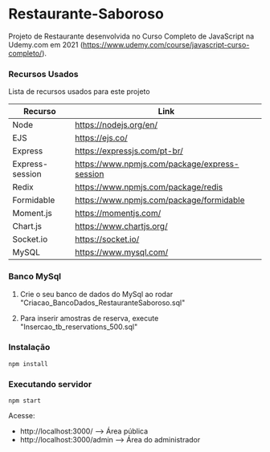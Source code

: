 # Restaurante-Saboroso

Projeto de Restaurante desenvolvida no Curso Completo de JavaScript na Udemy.com em 2021
(https://www.udemy.com/course/javascript-curso-completo/). 

### Recursos Usados

Lista de recursos usados para este projeto

| Recurso | Link |
| ------ | ------ |
| Node | https://nodejs.org/en/  |
| EJS | https://ejs.co/ |
| Express | https://expressjs.com/pt-br/ |
| Express-session | https://www.npmjs.com/package/express-session |
| Redix | https://www.npmjs.com/package/redis |
| Formidable | https://www.npmjs.com/package/formidable |
| Moment.js | https://momentjs.com/ |
| Chart.js | https://www.chartjs.org/ |
| Socket.io | https://socket.io/  |
| MySQL | https://www.mysql.com/ |

### Banco MySql

1. Crie o seu banco de dados do MySql ao rodar "Criacao_BancoDados_RestauranteSaboroso.sql"

2. Para inserir amostras de reserva, execute "Insercao_tb_reservations_500.sql"

### Instalação

```
npm install
```

### Executando servidor

```
npm start
```

Acesse: 

- http://localhost:3000/ --> Área pública
- http://localhost:3000/admin --> Área do administrador 

